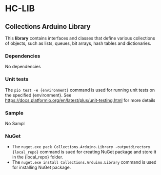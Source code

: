 # HC-LIB
## Collections Arduino Library
This __library__ contains interfaces and classes that define various collections of objects, such as lists, queues, bit arrays, hash tables and dictionaries.

### Dependencies
No dependencies

### Unit tests
The `pio test -e {environment}` command is used for running unit tests on the specified {environment}. See https://docs.platformio.org/en/latest/plus/unit-testing.html for more details

### Sample
No Sampl

### NuGet
* The `nuget.exe pack Collections.Arduino.Library -outputdirectory {local_repo}` command is sued for creating NuGet package and store it in the {local_repo} folder.
* The `nuget.exe install Collections.Arduino.Library` command is used for installing NuGet package.